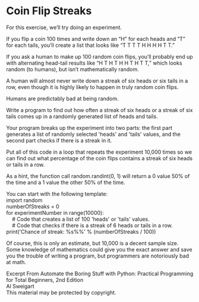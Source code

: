 
# Coin Flip Streaks

For this exercise, we’ll try doing an experiment. 

If you flip a coin 100 times and write down an “H” for each heads and “T” for each tails, you’ll create a list that looks like “T T T T H H H H T T.” 

If you ask a human to make up 100 random coin flips, you’ll probably end up with alternating head-tail results like “H T H T H H T H T T,” which looks random (to humans), but isn’t mathematically random. 

A human will almost never write down a streak of six heads or six tails in a row, even though it is highly likely to happen in truly random coin flips. 

Humans are predictably bad at being random.

Write a program to find out how often a streak of six heads or a streak of six tails comes up in a randomly generated list of heads and tails. 

Your program breaks up the experiment into two parts: the first part generates a list of randomly selected 'heads' and 'tails' values, and the second part checks if there is a streak in it. 

Put all of this code in a loop that repeats the experiment 10,000 times so we can find out what percentage of the coin flips contains a streak of six heads or tails in a row. 

As a hint, the function call random.randint(0, 1) will return a 0 value 50% of the time and a 1 value the other 50% of the time.

You can start with the following template:  
import random  
numberOfStreaks = 0  
for experimentNumber in range(10000):  
    # Code that creates a list of 100 'heads' or 'tails' values.  
    # Code that checks if there is a streak of 6 heads or tails in a row.  
print('Chance of streak: %s%%' % (numberOfStreaks / 100))  

Of course, this is only an estimate, but 10,000 is a decent sample size. Some knowledge of mathematics could give you the exact answer and save you the trouble of writing a program, but programmers are notoriously bad at math.

Excerpt From Automate the Boring Stuff with Python: Practical Programming for Total Beginners, 2nd Edition  
Al Sweigart  
This material may be protected by copyright.